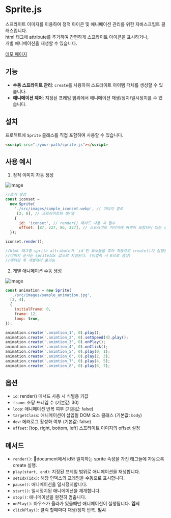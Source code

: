 # Sprite.js

스프라이트 이미지를 이용하여 정적 아이콘 및 애니메이션 관리를 위한 자바스크립트 클래스입니다.  
html 태그에 attribute를 추가하여 간편하게 스프라이트 아이콘을 표시하거나,  
개별 애니메이션을 재생할 수 있습니다.

[데모 페이지](https://mooky1007.github.io/sprite.js/)

## 기능
-   **수동 스프라이트 관리**: `create`를 사용하여 스프라이트 아이템 객체를 생성할 수 있습니다.
-   **애니메이션 제어**: 지정된 프레임 범위에서 애니메이션 재생/정지/일시정지를  수 있습니다.

## 설치
프로젝트에 `Sprite` 클래스를 직접 포함하여 사용할 수 있습니다.

```html
<script src="./your-path/sprite.js"></script>
```

## 사용 예시

1. 정적 이미지 자동 생성

![image](https://github.com/user-attachments/assets/9175ddf2-3b22-4842-8bc2-023086531d40)

```js
//초기 설정
const iconset =
  new Sprite(
    './src/images/sample_iconset.webp', // 이미지 경로
     [2, 8], // 스프라이트의 행/열
    {
      id: 'iconset', // render() 매서드 사용 시 필수
      offset: [87, 227, 86, 227], // 스프라이트 이미지에 여백이 포함되어 있는 경우 적용 (상/우/하/좌)
  });

iconset.render();

//html 태그중 sprite attribute가 `id`인 요소들을 찾아 자동으로 create()가 실행된다.
//이미지 순서는 spriteIdx 값으로 지정된다. (미입력 시 0으로 생성)
//렌더링 후 개별제어 불가능

```

2. 개별 애니메이션 수동 생성

![image](https://github.com/user-attachments/assets/07e2dc3d-92c9-4549-8d55-3325cbf70a03)

```js
const animation = new Sprite(
  './src/images/sample_animation.jpg',
  [2, 4],
  {
    initialFrame: 0,
    frame: 12,
    loop: true,
});

animation.create('.animtion_1', 0).play();
animation.create('.animtion_2', 0).setSpeed(4).play();
animation.create('.animtion_3', 0).onPlay();
animation.create('.animtion_4', 0).onClick();
animation.create('.animtion_5', 0).play(0, 1);
animation.create('.animtion_6', 0).play(2, 3);
animation.create('.animtion_7', 0).play(4, 5);
animation.create('.animtion_8', 0).play(6, 7);
```

## 옵션

-   `id`: render() 매서드 사용 시 식별용 키값
-   `frame`: 초당 프레임 수 (기본값: 30)
-   `loop`: 애니메이션 반복 여부 (기본값: false)
-   `targetClass`: 애니메이션이 삽입될 DOM 요소 클래스 (기본값: `body`)
-   `dev`: 에러로그 활성화 여부 (기본값: false)
-   `offset`: [top, right, bottom, left] 스프라이트 이미지의 offset 설정

## 메서드

-   `render()`: document에서 id와 일치하는 sprite 속성을 가진 태그들에 자동으록 create 실행.
-   `play(start, end)`: 지정된 프레임 범위로 애니메이션을 재생합니다.
-   `setIdx(idx)`: 해당 인덱스의 프레임을 수동으로 표시합니다.
-   `pause()`: 애니메이션을 일시정지합니다.
-   `start()`: 일시정지된 애니메이션을 재개합니다.
-   `stop()`: 애니메이션을 완전히 멈춥니다.
-   `onPlay()`: 마우스가 올라가 있을때만 애니메이션이 실행됩니다. **임시**
-   `clickPlay()`: 클릭 할때마다 재생/정지 반복. **임시**
